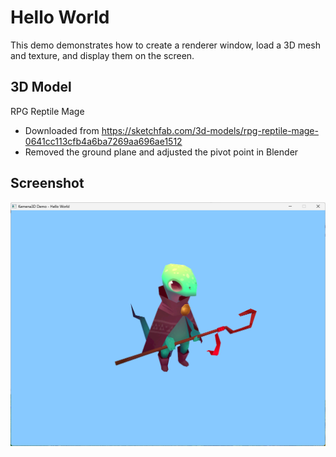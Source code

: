 # Hello World

This demo demonstrates how to create a renderer window, load a 3D mesh and texture, and display them on the screen.

## 3D Model

RPG Reptile Mage
- Downloaded from https://sketchfab.com/3d-models/rpg-reptile-mage-0641cc113cfb4a6ba7269aa696ae1512
- Removed the ground plane and adjusted the pivot point in Blender

## Screenshot

![Screenshot](screenshot.png)